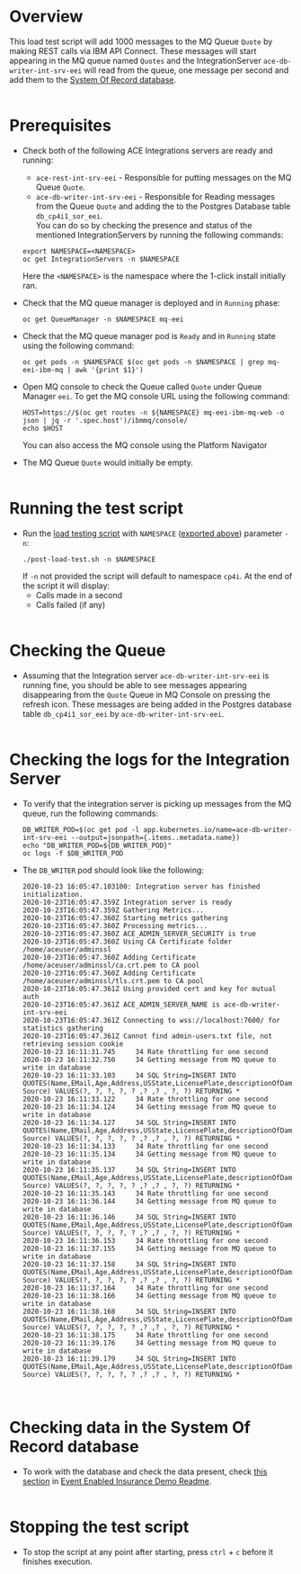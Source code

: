 # Overview
This load test script will add 1000 messages to the MQ Queue `Quote` by making REST calls via IBM API Connect. These messages will start appearing in the MQ queue named `Quotes` and the IntegrationServer `ace-db-writer-int-srv-eei` will read from the queue, one message per second and add them to the [System Of Record database](readme.md#working-directly-with-the-system-of-record-database).
<br /><br />

# Prerequisites
- Check both of the following ACE Integrations servers are ready and running:
    - `ace-rest-int-srv-eei` - Responsible for putting messages on the MQ Queue `Quote`.
    - `ace-db-writer-int-srv-eei` - Responsible for Reading messages from the Queue `Quote` and adding the to the Postgres Database table `db_cp4i1_sor_eei`.<br />
    You can do so by checking the presence and status of the mentioned IntegrationServers by running the following commands:
    ```
    export NAMESPACE=<NAMESPACE>
    oc get IntegrationServers -n $NAMESPACE
    ```
    Here the `<NAMESPACE>` is the namespace where the 1-click install initially ran.

- Check that the MQ queue manager is deployed and in `Running` phase:
    ```
    oc get QueueManager -n $NAMESPACE mq-eei
    ```
- Check that the MQ queue manager pod is `Ready` and in `Running` state using the following command:
     ```
    oc get pods -n $NAMESPACE $(oc get pods -n $NAMESPACE | grep mq-eei-ibm-mq | awk '{print $1}')
    ```
- Open MQ console to check the Queue called `Quote` under Queue Manager `eei`. To get the MQ console URL using the following command:
    ```
    HOST=https://$(oc get routes -n ${NAMESPACE} mq-eei-ibm-mq-web -o json | jq -r '.spec.host')/ibmmq/console/
    echo $HOST
    ```
    You can also access the MQ console using the Platform Navigator
- The MQ Queue `Quote` would initially be empty.
<br /><br />

# Running the test script
- Run the [load testing script](post-load-test.sh) with `NAMESPACE` ([exported above](post-load-test-readme.md#prerequisites)) parameter `-n`:
    ```
    ./post-load-test.sh -n $NAMESPACE
    ```
    If `-n` not provided the script will default to namespace `cp4i`.
    At the end of the script it will display:
    - Calls made in a second
    - Calls failed (if any) 
<br /><br />

# Checking the Queue
- Assuming that the Integration server `ace-db-writer-int-srv-eei` is running fine, you should be able to see messages appearing disappearing from the `Quote` Queue in MQ Console on pressing the refresh icon. These messages are being added in the Postgres database table `db_cp4i1_sor_eei` by `ace-db-writer-int-srv-eei`.
<br /><br />

# Checking the logs for the Integration Server
- To verify that the integration server is picking up messages from the MQ queue, run the following commands:
    ```
    DB_WRITER_POD=$(oc get pod -l app.kubernetes.io/name=ace-db-writer-int-srv-eei --output=jsonpath={.items..metadata.name})
    echo "DB_WRITER_POD=${DB_WRITER_POD}"
    oc logs -f $DB_WRITER_POD
    ```
- The `DB_WRITER` pod should look like the following:
    ```
    2020-10-23 16:05:47.103100: Integration server has finished initialization. 
    2020-10-23T16:05:47.359Z Integration server is ready
    2020-10-23T16:05:47.359Z Gathering Metrics...
    2020-10-23T16:05:47.360Z Starting metrics gathering
    2020-10-23T16:05:47.360Z Processing metrics...
    2020-10-23T16:05:47.360Z ACE_ADMIN_SERVER_SECURITY is true
    2020-10-23T16:05:47.360Z Using CA Certificate folder /home/aceuser/adminssl
    2020-10-23T16:05:47.360Z Adding Certificate /home/aceuser/adminssl/ca.crt.pem to CA pool
    2020-10-23T16:05:47.360Z Adding Certificate /home/aceuser/adminssl/tls.crt.pem to CA pool
    2020-10-23T16:05:47.361Z Using provided cert and key for mutual auth
    2020-10-23T16:05:47.361Z ACE_ADMIN_SERVER_NAME is ace-db-writer-int-srv-eei
    2020-10-23T16:05:47.361Z Connecting to wss://localhost:7600/ for statistics gathering
    2020-10-23T16:05:47.361Z Cannot find admin-users.txt file, not retrieving session cookie
    2020-10-23 16:11:31.745     34 Rate throttling for one second
    2020-10-23 16:11:32.750     34 Getting message from MQ queue to write in database
    2020-10-23 16:11:33.103     34 SQL String=INSERT INTO QUOTES(Name,EMail,Age,Address,USState,LicensePlate,descriptionOfDamage,QuoteID, Source) VALUES(?, ?, ?, ?, ? ,? ,? , ?, ?) RETURNING *
    2020-10-23 16:11:33.122     34 Rate throttling for one second
    2020-10-23 16:11:34.124     34 Getting message from MQ queue to write in database
    2020-10-23 16:11:34.127     34 SQL String=INSERT INTO QUOTES(Name,EMail,Age,Address,USState,LicensePlate,descriptionOfDamage,QuoteID, Source) VALUES(?, ?, ?, ?, ? ,? ,? , ?, ?) RETURNING *
    2020-10-23 16:11:34.133     34 Rate throttling for one second
    2020-10-23 16:11:35.134     34 Getting message from MQ queue to write in database
    2020-10-23 16:11:35.137     34 SQL String=INSERT INTO QUOTES(Name,EMail,Age,Address,USState,LicensePlate,descriptionOfDamage,QuoteID, Source) VALUES(?, ?, ?, ?, ? ,? ,? , ?, ?) RETURNING *
    2020-10-23 16:11:35.143     34 Rate throttling for one second
    2020-10-23 16:11:36.144     34 Getting message from MQ queue to write in database
    2020-10-23 16:11:36.146     34 SQL String=INSERT INTO QUOTES(Name,EMail,Age,Address,USState,LicensePlate,descriptionOfDamage,QuoteID, Source) VALUES(?, ?, ?, ?, ? ,? ,? , ?, ?) RETURNING *
    2020-10-23 16:11:36.153     34 Rate throttling for one second
    2020-10-23 16:11:37.155     34 Getting message from MQ queue to write in database
    2020-10-23 16:11:37.158     34 SQL String=INSERT INTO QUOTES(Name,EMail,Age,Address,USState,LicensePlate,descriptionOfDamage,QuoteID, Source) VALUES(?, ?, ?, ?, ? ,? ,? , ?, ?) RETURNING *
    2020-10-23 16:11:37.164     34 Rate throttling for one second
    2020-10-23 16:11:38.166     34 Getting message from MQ queue to write in database
    2020-10-23 16:11:38.168     34 SQL String=INSERT INTO QUOTES(Name,EMail,Age,Address,USState,LicensePlate,descriptionOfDamage,QuoteID, Source) VALUES(?, ?, ?, ?, ? ,? ,? , ?, ?) RETURNING *
    2020-10-23 16:11:38.175     34 Rate throttling for one second
    2020-10-23 16:11:39.176     34 Getting message from MQ queue to write in database
    2020-10-23 16:11:39.179     34 SQL String=INSERT INTO QUOTES(Name,EMail,Age,Address,USState,LicensePlate,descriptionOfDamage,QuoteID, Source) VALUES(?, ?, ?, ?, ? ,? ,? , ?, ?) RETURNING *
    ```
<br />

# Checking data in the System Of Record database
- To work with the database and check the data present, check [this section](readme.md#working-directly-with-the-system-of-record-database) in [Event Enabled Insurance Demo Readme](readme.md).
<br /><br />

# Stopping the test script
- To stop the script at any point after starting, press `ctrl` + `c` before it finishes execution.